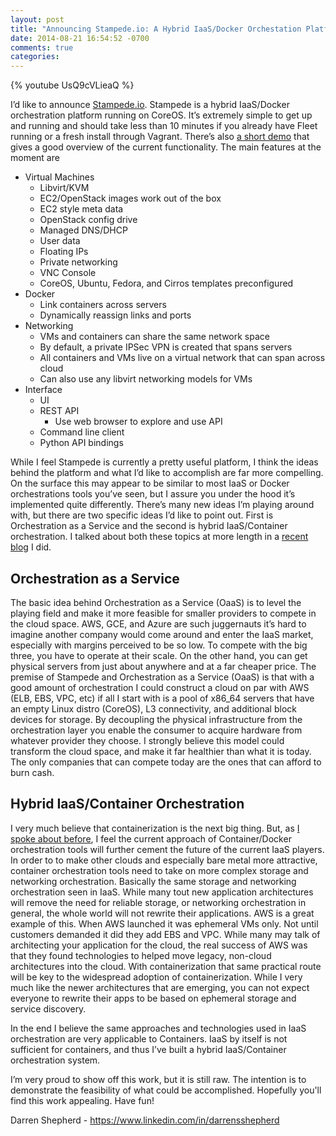 ```yaml
---
layout: post
title: "Announcing Stampede.io: A Hybrid IaaS/Docker Orchestation Platform Running on CoreOS"
date: 2014-08-21 16:54:52 -0700
comments: true
categories: 
---
```


{% youtube UsQ9cVLieaQ %}

I’d like to announce [Stampede.io][1].  Stampede is a hybrid IaaS/Docker orchestration platform running on CoreOS.  It’s extremely simple to get up and running and should take less than 10 minutes if you already have Fleet running or a fresh install through Vagrant.  There’s also [a short demo][2] that gives a good overview of the current functionality.  The main features at the moment are

* Virtual Machines
  * Libvirt/KVM
  * EC2/OpenStack images work out of the box
  * EC2 style meta data
  * OpenStack config drive
  * Managed DNS/DHCP
  * User data
  * Floating IPs
  * Private networking
  * VNC Console
  * CoreOS, Ubuntu, Fedora, and Cirros templates preconfigured
* Docker
  * Link containers across servers
  * Dynamically reassign links and ports
* Networking
  * VMs and containers can share the same network space
  * By default, a private IPSec VPN is created that spans servers
  * All containers and VMs live on a virtual network that can span across cloud
  * Can also use any libvirt networking models for VMs
* Interface
  * UI
  * REST API
    * Use web browser to explore and use API
  * Command line client
  * Python API bindings

While I feel Stampede is currently a pretty useful platform, I think the ideas behind the platform and what I’d like to accomplish are far more compelling.  On the surface this may appear to be similar to most IaaS or Docker orchestrations tools you’ve seen, but I assure you under the hood it’s implemented quite differently.  There’s many new ideas I’m playing around with, but there are two specific ideas I’d like to point out.  First is Orchestration as a Service and the second is hybrid IaaS/Container orchestration.  I talked about both these topics at more length in a [recent blog][3] I did.

## Orchestration as a Service

The basic idea behind Orchestration as a Service (OaaS) is to level the playing field and make it more feasible for smaller providers to compete in the cloud space.  AWS, GCE, and Azure are such juggernauts it’s hard to imagine another company would come around and enter the IaaS market, especially with margins perceived to be so low.  To compete with the big three, you have to operate at their scale.  On the other hand, you can get physical servers from just about anywhere and at a far cheaper price.  The premise of Stampede and Orchestration as a Service (OaaS) is that with a good amount of orchestration I could construct a cloud on par with AWS (ELB, EBS, VPC, etc) if all I start with is a pool of x86_64 servers that have an empty Linux distro (CoreOS), L3 connectivity, and additional block devices for storage.  By decoupling the physical infrastructure from the orchestration layer you enable the consumer to acquire hardware from whatever provider they choose.  I strongly believe this model could transform the cloud space, and make it far healthier than what it is today.  The only companies that can compete today are the ones that can afford to burn cash.

## Hybrid IaaS/Container Orchestration

I very much believe that containerization is the next big thing.  But, as [I spoke about before][3], I feel the current approach of Container/Docker orchestration tools will further cement the future of the current IaaS players.  In order to to make other clouds and especially bare metal more attractive, container orchestration tools need to take on more complex storage and networking orchestration.  Basically the same storage and networking orchestration seen in IaaS.  While many tout new application architectures will remove the need for reliable storage, or networking orchestration in general, the whole world will not rewrite their applications.  AWS is a great example of this.  When AWS launched it was ephemeral VMs only.  Not until customers demanded it did they add EBS and VPC.  While many may talk of architecting your application for the cloud, the real success of AWS was that they found technologies to helped move legacy, non-cloud architectures into the cloud.  With containerization that same practical route will be key to the widespread adoption of containerization.  While I very much like the newer architectures that are emerging, you can not expect everyone to rewrite their apps to be based on ephemeral storage and service discovery.

In the end I believe the same approaches and technologies used in IaaS orchestration are very applicable to Containers.  IaaS by itself is not sufficient for containers, and thus I’ve built a hybrid IaaS/Container orchestration system.

I’m very proud to show off this work, but it is still raw.  The intention is to demonstrate the feasibility of what could be accomplished.  Hopefully you'll find this work appealing.  Have fun!

Darren Shepherd - https://www.linkedin.com/in/darrensshepherd

  [1]: http://stampede.io
  [2]: http://youtu.be/UsQ9cVLieaQ
  [3]: http://www.ibuildthecloud.com/blog/2014/08/12/evolution-of-docker-and-its-impact-on-aws/
